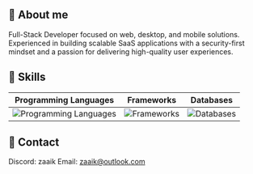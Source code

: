 ## 👋 About me
Full-Stack Developer focused on web, desktop, and mobile solutions. Experienced in building scalable SaaS applications with a security-first mindset and a passion for delivering high-quality user experiences.

## 🧰 Skills

| Programming Languages                                                                                   | Frameworks                                                                                       | Databases                                                                            |
|---------------------------------------------------------------------------------------------------------|--------------------------------------------------------------------------------------------------|--------------------------------------------------------------------------------------|
| ![Programming Languages](https://skillicons.dev/icons?i=js,ts,dart,rust,php,cs,cpp,python&perline=5)                | ![Frameworks](https://skillicons.dev/icons?i=nodejs,nextjs,electron,flutter,tauri,laravel,dotnet&perline=5) | ![Databases](https://skillicons.dev/icons?i=mongodb,postgres,mysql,mariadb&perline=5) |

## 📧 Contact
Discord: zaaik
Email: zaaik@outlook.com
